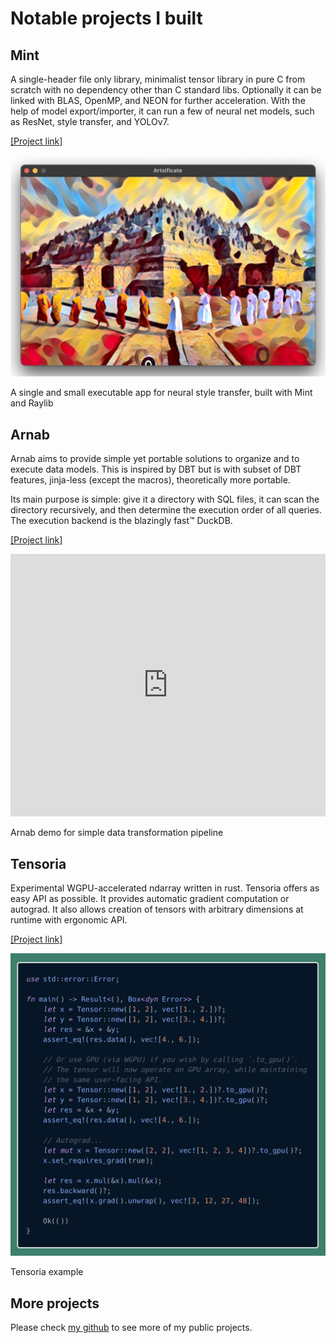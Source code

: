 # Notable projects I built

## Mint

A single-header file only library, minimalist tensor library in pure C
from scratch with no dependency other than C standard libs. Optionally
it can be linked with BLAS, OpenMP, and NEON for further acceleration.
With the help of model export/importer, it can run a few of neural net
models, such as ResNet, style transfer, and YOLOv7.

[[Project link]](https://github.com/ariaghora/mint)

<p>
<img src="img/style-transfer.png">
</p>
<p class="caption">
A single and small executable app for neural style transfer, built with Mint and Raylib
</p>

## Arnab

Arnab aims to provide simple yet portable solutions to organize and to
execute data models. This is inspired by DBT but is with subset of DBT
features, jinja-less (except the macros), theoretically more portable.

Its main purpose is simple: give it a directory with SQL files, it can
scan the directory recursively, and then determine the execution order
of all queries. The execution backend is the blazingly fast™ DuckDB.

[[Project link]](https://github.com/ariaghora/arnab)

<iframe width="100%" height="420px" src="https://www.youtube.com/embed/CwmvRuyRLy8" title="Arnab demo 1" frameborder="0" allow="accelerometer; autoplay; clipboard-write; encrypted-media; gyroscope; picture-in-picture; web-share" referrerpolicy="strict-origin-when-cross-origin" allowfullscreen></iframe>

<p class="caption">
Arnab demo for simple data transformation pipeline
</p>

## Tensoria

Experimental WGPU-accelerated ndarray written in rust. Tensoria offers
as easy API as possible. It provides automatic gradient computation or
autograd. It also allows creation of tensors with arbitrary dimensions
at runtime with ergonomic API.

[[Project link]](https://github.com/ariaghora/tensoria)

<p>
<img src="img/tensoria.png">
<p class="caption">
Tensoria example
</p>
</p>

## More projects

Please check [my github](https://github.com/ariaghora?tab=repositories&q=&type=&language=&sort=stargazers) to see more of my public projects.
